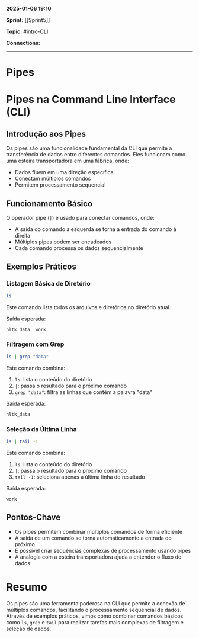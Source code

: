 
**2025-01-06 19:10**

**Sprint:** [[Sprint5]]

**Topic:** #intro-CLI 

**Connections:** 

---
# **Pipes**

# Pipes na Command Line Interface (CLI)

## Introdução aos Pipes
Os pipes são uma funcionalidade fundamental da CLI que permite a transferência de dados entre diferentes comandos. Eles funcionam como uma esteira transportadora em uma fábrica, onde:
- Dados fluem em uma direção específica
- Conectam múltiplos comandos
- Permitem processamento sequencial

## Funcionamento Básico
O operador pipe (`|`) é usado para conectar comandos, onde:
- A saída do comando à esquerda se torna a entrada do comando à direita
- Múltiplos pipes podem ser encadeados
- Cada comando processa os dados sequencialmente

## Exemplos Práticos

### Listagem Básica de Diretório
```bash
ls
```
Este comando lista todos os arquivos e diretórios no diretório atual.

Saída esperada:
```
nltk_data  work
```

### Filtragem com Grep
```bash
ls | grep "data"
```
Este comando combina:
1. `ls`: lista o conteúdo do diretório
2. `|`: passa o resultado para o próximo comando
3. `grep "data"`: filtra as linhas que contêm a palavra "data"

Saída esperada:
```
nltk_data
```

### Seleção da Última Linha
```bash
ls | tail -1
```
Este comando combina:
1. `ls`: lista o conteúdo do diretório
2. `|`: passa o resultado para o próximo comando
3. `tail -1`: seleciona apenas a última linha do resultado

Saída esperada:
```
work
```

## Pontos-Chave
- Os pipes permitem combinar múltiplos comandos de forma eficiente
- A saída de um comando se torna automaticamente a entrada do próximo
- É possível criar sequências complexas de processamento usando pipes
- A analogia com a esteira transportadora ajuda a entender o fluxo de dados

# Resumo
Os pipes são uma ferramenta poderosa na CLI que permite a conexão de múltiplos comandos, facilitando o processamento sequencial de dados. Através de exemplos práticos, vimos como combinar comandos básicos como `ls`, `grep` e `tail` para realizar tarefas mais complexas de filtragem e seleção de dados.









